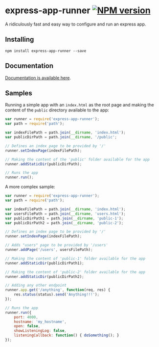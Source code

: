# express-app-runner [![NPM version][npm-image]][npm-url]
A ridiculously fast and easy way to configure and run an express app.

Installing
---
    npm install express-app-runner --save

Documentation
---
[Documentation is available here](https://github.com/vribeiro-alexandre/express-app-runner/blob/master/docs/documentation.md).

Samples
---
Running a simple app with an `index.html` as the root page and making the content of the `public` directory available to the app:
```js
var runner = require('express-app-runner');
var path = require('path');

var indexFilePath = path.join(__dirname, 'index.html');
var publicDirPath = path.join(__dirname, '/public';

// Defines an index page to be provided by '/'
runner.setIndexPage(indexFilePath);

// Making the content of the 'public' folder available for the app
runner.addStaticDir(publicDirPath);

// Runs the app
runner.run();
```

A more complex sample:
```js
var runner = require('express-app-runner');
var path = require('path');

var indexFilePath = path.join(__dirname, 'index.html');
var usersFilePath = path.join(__dirname, 'users.html');
var publicDirPath1 = path.join(__dirname, 'public-1');
var publicDirPath2 = path.join(__dirname, 'public-2');

// Defines an index page to be provided by '/'
runner.setIndexPage(indexFilePath);

// Adds "users" page to be provided by '/users'
runner.addPage('/users', usersFilePath);

// Making the content of 'public-1' folder available for the app
runner.addStaticDir(publicDirPath1);

// Making the content of 'public-2' folder available for the app
runner.addStaticDir(publicDirPath2);

// Adding any other endpoint
runner.app.get('/anything', function(req, res) {
    res.status(status).send('Anything!!!');
});

// Runs the app
runner.run({
    port: 4000,
    hostname: 'my_hostname',
    open: false,
    showListeningLog: false,
    listeningCallback: function() { doSomething(); }
});
```

[npm-url]: https://npmjs.org/package/express-app-runner
[npm-image]: http://img.shields.io/npm/v/express-app-runner.svg